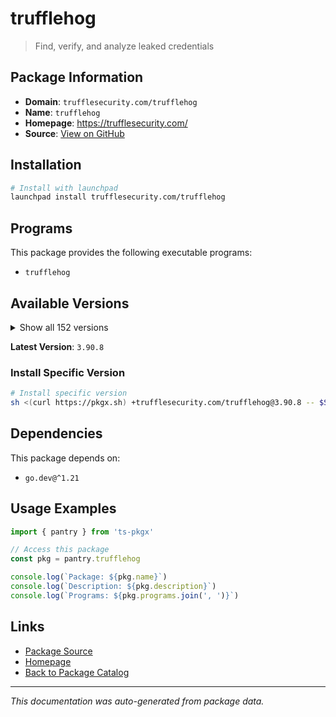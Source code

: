 # trufflehog

> Find, verify, and analyze leaked credentials

## Package Information

- **Domain**: `trufflesecurity.com/trufflehog`
- **Name**: `trufflehog`
- **Homepage**: https://trufflesecurity.com/
- **Source**: [View on GitHub](https://github.com/pkgxdev/pantry/tree/main/projects/trufflesecurity.com/trufflehog/package.yml)

## Installation

```bash
# Install with launchpad
launchpad install trufflesecurity.com/trufflehog
```

## Programs

This package provides the following executable programs:

- `trufflehog`

## Available Versions

<details>
<summary>Show all 152 versions</summary>

- `3.90.8`, `3.90.7`, `3.90.6`, `3.90.5`, `3.90.4`
- `3.90.3`, `3.90.2`, `3.90.1`, `3.90.0`, `3.89.2`
- `3.89.1`, `3.89.0`, `3.88.35`, `3.88.34`, `3.88.33`
- `3.88.32`, `3.88.31`, `3.88.30`, `3.88.29`, `3.88.28`
- `3.88.27`, `3.88.26`, `3.88.25`, `3.88.24`, `3.88.23`
- `3.88.22`, `3.88.21`, `3.88.20`, `3.88.19`, `3.88.18`
- `3.88.17`, `3.88.16`, `3.88.15`, `3.88.14`, `3.88.13`
- `3.88.12`, `3.88.11`, `3.88.10`, `3.88.9`, `3.88.8`
- `3.88.7`, `3.88.6`, `3.88.5`, `3.88.4`, `3.88.3`
- `3.88.2`, `3.88.1`, `3.88.0`, `3.87.2`, `3.87.1`
- `3.87.0`, `3.86.1`, `3.86.0`, `3.85.0`, `3.84.2`
- `3.84.1`, `3.84.0`, `3.83.7`, `3.83.6`, `3.83.5`
- `3.83.4`, `3.83.3`, `3.83.2`, `3.83.1`, `3.83.0`
- `3.82.13`, `3.82.12`, `3.82.11`, `3.82.10`, `3.82.9`
- `3.82.8`, `3.82.7`, `3.82.6`, `3.82.5`, `3.82.4`
- `3.82.3`, `3.82.2`, `3.82.1`, `3.82.0`, `3.81.10`
- `3.81.9`, `3.81.8`, `3.81.7`, `3.81.6`, `3.81.5`
- `3.81.4`, `3.81.3`, `3.81.2`, `3.81.1`, `3.81.0`
- `3.80.6`, `3.80.5`, `3.80.4`, `3.80.3`, `3.80.2`
- `3.80.1`, `3.80.0`, `3.79.0`, `3.78.2`, `3.78.1`
- `3.78.0`, `3.77.0`, `3.76.3`, `3.76.2`, `3.76.1`
- `3.76.0`, `3.75.1`, `3.75.0`, `3.74.0`, `3.73.0`
- `3.72.0`, `3.71.2`, `3.71.1`, `3.71.0`, `3.70.3`
- `3.70.2`, `3.70.1`, `3.70.0`, `3.69.0`, `3.68.5`
- `3.68.4`, `3.68.3`, `3.68.2`, `3.68.1`, `3.68.0`
- `3.67.7`, `3.67.6`, `3.67.5`, `3.67.4`, `3.67.3`
- `3.67.2`, `3.67.1`, `3.67.0`, `3.66.3`, `3.66.2`
- `3.66.1`, `3.66.0`, `3.65.0`, `3.64.0`, `3.63.11`
- `3.63.10`, `3.63.9`, `3.63.8`, `3.63.7`, `3.63.6`
- `3.63.5`, `3.63.4`, `3.63.3`, `3.63.2`, `3.63.1`
- `3.63.0`, `3.62.1`

</details>

**Latest Version**: `3.90.8`

### Install Specific Version

```bash
# Install specific version
sh <(curl https://pkgx.sh) +trufflesecurity.com/trufflehog@3.90.8 -- $SHELL -i
```

## Dependencies

This package depends on:

- `go.dev@^1.21`

## Usage Examples

```typescript
import { pantry } from 'ts-pkgx'

// Access this package
const pkg = pantry.trufflehog

console.log(`Package: ${pkg.name}`)
console.log(`Description: ${pkg.description}`)
console.log(`Programs: ${pkg.programs.join(', ')}`)
```

## Links

- [Package Source](https://github.com/pkgxdev/pantry/tree/main/projects/trufflesecurity.com/trufflehog/package.yml)
- [Homepage](https://trufflesecurity.com/)
- [Back to Package Catalog](../../../package-catalog.md)

---

*This documentation was auto-generated from package data.*
